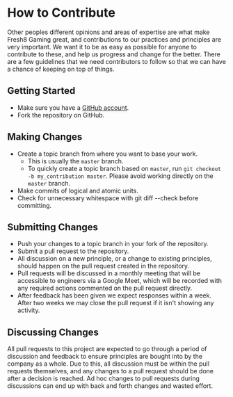 # How to Contribute

Other peoples different opinions and areas of expertise are what make Fresh8 Gaming great, and contributions to our practices and principles are very important. We want it to be as easy as possible for anyone to contribute to these, and help us progress and change for the better. There are a few guidelines that we need contributors to follow so that we can have a chance of keeping on top of things.

## Getting Started

* Make sure you have a [GitHub account](https://github.com/signup/free).
* Fork the repository on GitHub.

## Making Changes

* Create a topic branch from where you want to base your work.
  * This is usually the `master` branch.
  * To quickly create a topic branch based on `master`, run `git checkout -b my_contribution master`. Please avoid working directly on the `master` branch.
* Make commits of logical and atomic units.
* Check for unnecessary whitespace with git diff --check before committing.

## Submitting Changes

* Push your changes to a topic branch in your fork of the repository.
* Submit a pull request to the repository.
* All discussion on a new principle, or a change to existing principles, should happen on the pull request created in the repository.
* Pull requests will be discussed in a monthly meeting that will be accessible to engineers via a Google Meet, which will be recorded with any required actions commented on the pull request directly.
* After feedback has been given we expect responses within a week. After two weeks we may close the pull request if it isn't showing any activity.

## Discussing Changes

All pull requests to this project are expected to go through a period of discussion and feedback to ensure principles are bought into by the company as a whole. Due to this, all discussion must be within the pull requests themselves, and any changes to a pull request should be done after a decision is reached. Ad hoc changes to pull requests during discussions can end up with back and forth changes and wasted effort.
